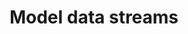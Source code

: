 ---
title: 'Model data streams'
description: In data-oriented programming, efficient handling and processing of large amounts of data is vital. Ballerina's built-in stream type enables developers to process data on-demand, apply transformations, filters, and aggregations, and facilitates seamless integration with other data processing operations.
image:
---